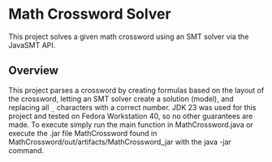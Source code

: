 # Math Crossword Solver

This project solves a given math crossword using an SMT solver via the JavaSMT API.

## Overview

This project parses a crossword by creating formulas based on the layout of the crossword, letting an SMT solver create a solution (model), and replacing all `_` characters with a correct number.
JDK 23 was used for this project and tested on Fedora Workstation 40, so no other guarantees are made.
To execute simply run the main function in MathCrossword.java or execute the .jar file MathCrossword found in MathCrossword/out/artifacts/MathCrossword_jar with the java -jar command.